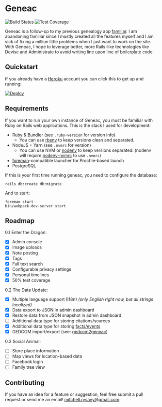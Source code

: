 # Geneac

[![Build Status](https://travis-ci.com/mrysav/geneac.svg?branch=master)](https://travis-ci.com/mrysav/geneac)
[![Test Coverage](https://api.codeclimate.com/v1/badges/4f02be904a9d52414167/test_coverage)](https://codeclimate.com/github/mrysav/geneac/test_coverage)

Geneac is a follow-up to my previous genealogy app [familiar](https://github.com/mrysav/familiar). I am abandoning familiar since I mostly created all the features myself and I am sick of fixing a million little problems when I just want to work on the site. With Geneac, I hope to leverage better, more Rails-like technologies like Devise and Administrate to avoid writing line upon line of boilerplate code.

## Quickstart

If you already have a [Heroku](https://heroku.com) account you can click this to get up and running:

[![Deploy](https://www.herokucdn.com/deploy/button.svg)](https://heroku.com/deploy)

## Requirements

If you want to run your own instance of Geneac, you must be familiar with Ruby on Rails web applications. This is the stack I used for development:

* Ruby & Bundler (see `.ruby-version` for version info)
  * You can use [rbenv](https://github.com/sstephenson/rbenv) to keep versions clean and separated.
* NodeJS + Yarn (see `.nvmrc` for version)
  * You can use NVM or [nodenv](https://github.com/nodenv/nodenv) to keep versions separated. (nodenv will require [nodenv-nvmrc](https://github.com/ouchxp/nodenv-nvmrc) to use `.nvmrc`)
* [foreman](https://github.com/ddollar/foreman)-compatible launcher for Procfile-based launch
* PostgreSQL

If this is your first time running geneac, you need to configure the database:

    rails db:create db:migrate

And to start:

    foreman start
    bin/webpack-dev-server start

## Roadmap

0.1 Enter the Dragon:

* [x] Admin console
* [x] Image uploads
* [x] Note posting
* [x] Tags
* [x] Full text search
* [x] Configurable privacy settings
* [x] Personal timelines
* [x] 50% test coverage

0.2 The Data Update:

* [x] Multiple language support (I18n) *(only English right now, but all strings localized)*
* [x] Data export to JSON in admin dashboard
* [x] Restore data from JSON snapshot in admin dashboard
* [ ] Additional data type for storing citations/sources
* [x] Additional data type for storing [facts/events](https://wiki.phpgedview.net/en/index.php/Facts_and_Events)
* [x] GEDCOM import/export (see: [gedcom2geneac](https://github.com/mrysav/gedcom2geneac))

0.3 Social Animal:

* [ ] Store place information
* [ ] Map views for location-based data
* [ ] Facebook login
* [ ] Family tree view

## Contributing

If you have an idea for a feature or suggestion, feel free submit a pull request or send me an email! [mitchell.rysavy@gmail.com](mailto:mitchell.rysavy@gmail.com)
